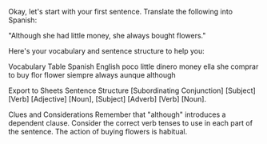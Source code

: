 Okay, let's start with your first sentence.  Translate the following into Spanish:

"Although she had little money, she always bought flowers."

Here's your vocabulary and sentence structure to help you:

Vocabulary Table
Spanish	English
poco	little
dinero	money
ella	she
comprar	to buy
flor	flower
siempre	always
aunque	although

Export to Sheets
Sentence Structure
[Subordinating Conjunction] [Subject] [Verb] [Adjective] [Noun], [Subject] [Adverb] [Verb] [Noun].

Clues and Considerations
Remember that "although" introduces a dependent clause.
Consider the correct verb tenses to use in each part of the sentence. The action of buying flowers is habitual.